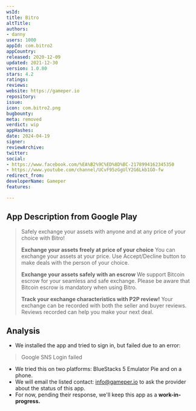 ```yaml
---
wsId: 
title: Bitro
altTitle: 
authors:
- danny
users: 1000
appId: com.bitro2
appCountry: 
released: 2020-12-09
updated: 2021-12-30
version: 1.0.80
stars: 4.2
ratings: 
reviews: 
website: https://gameper.io
repository: 
issue: 
icon: com.bitro2.png
bugbounty: 
meta: removed
verdict: wip
appHashes: 
date: 2024-04-19
signer: 
reviewArchive: 
twitter: 
social:
- https://www.facebook.com/%EA%B2%9C%ED%8D%BC-2178994162345350
- https://www.youtube.com/channel/UCvF95zGgUlY2G6Lkb1GO-fw
redirect_from: 
developerName: Gameper
features: 

---
```


## App Description from Google Play 

> Safely exchange your assets with anyone and at any price of your choice with Bitro!
>
> **Exchange your assets freely at price of your choice**
> You can exchange your assets at your price. Use Accept/Decline button to make deals with the person of your choice.
>
> **Exchange your assets safely with an escrow**
> We support Bitcoin escrow for your seamless and safe exchange.
Please be aware that Bitcoin escrow is mandatory when using Bitro.
>
> **Track your exchange characteristics with P2P review!**
Your exchange can be recorded with both the seller and buyer reviews.
Reviews recorded can help you make your next deal.

## Analysis 

- We installed the app and tried to sign in, but failed due to an error: 

> Google SNS Login failed 

- We tried this on two platforms: BlueStacks 5 Emulator Pie and on a phone. 
- We will email the listed contact: info@gameper.io to ask the provider about the status of this app. 
- For now, pending their response, we'll keep this app as a **work-in-progress.**

